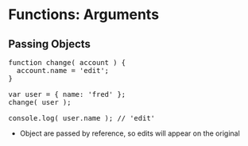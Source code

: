 # Functions: Arguments
## Passing Objects

<pre class="code javascript" >
function change( account ) {
  account.name = 'edit';
}

var user = { name: 'fred' };
change( user );

console.log( user.name ); // 'edit'
</pre>

* Object are passed by reference, so edits will appear on the original